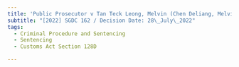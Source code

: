 ```yaml
---
title: 'Public Prosecutor v Tan Teck Leong, Melvin (Chen Deliang, Melvin)'
subtitle: "[2022] SGDC 162 / Decision Date: 28\_July\_2022"
tags:
  - Criminal Procedure and Sentencing
  - Sentencing
  - Customs Act Section 128D

---
```

